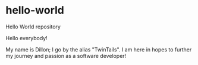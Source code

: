 # hello-world
Hello World repository

Hello everybody!

My name is Dillon; I go by the alias "TwinTails". I am here in hopes to further my journey and passion as a software developer!
